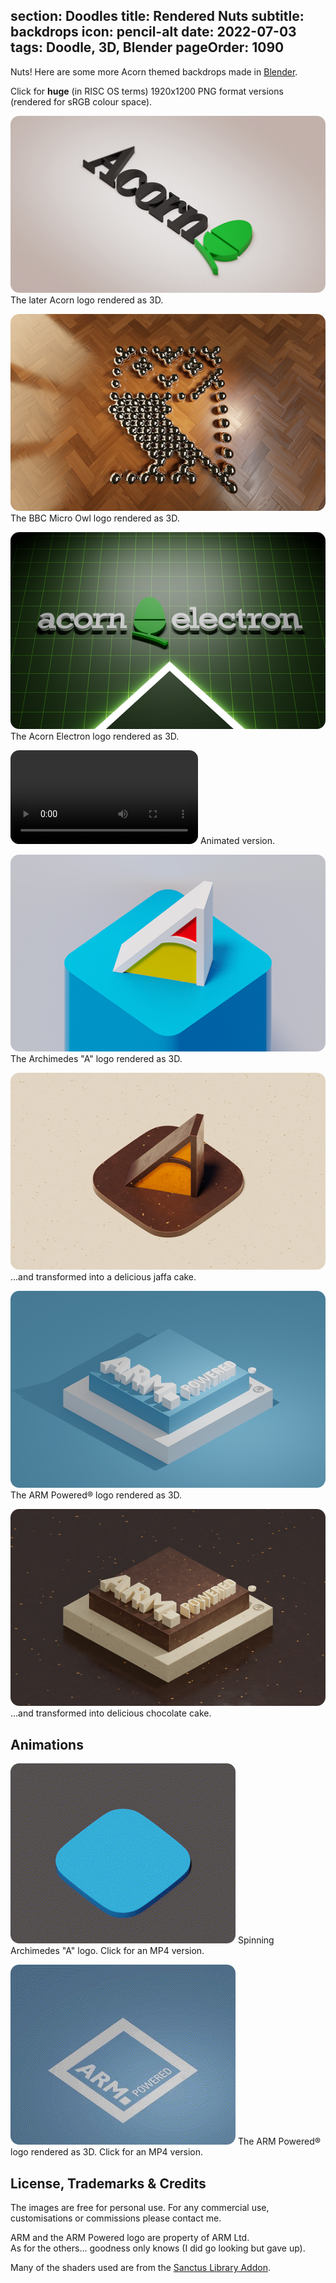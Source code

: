 section: Doodles
title: Rendered Nuts
subtitle: backdrops
icon: pencil-alt
date: 2022-07-03
tags: Doodle, 3D, Blender
pageOrder: 1090
----

Nuts! Here are some more Acorn themed backdrops made in [Blender](https://www.blender.org/).

Click for **huge** (in RISC OS terms) 1920x1200 PNG format versions (rendered for sRGB colour space).

<style type="text/css" rel="stylesheet">
IMG, VIDEO { border-radius: 1em; }
</style>

[![Image](nuts/thumbs/acorn73-srgb.png)](nuts/acorn73-srgb.png)
<a>The later Acorn logo rendered as 3D.</a>

[![Image](nuts/thumbs/bbc-micro-owl.png)](nuts/bbc-micro-owl.png)
<a>The BBC Micro Owl logo rendered as 3D.</a>

[![Image](nuts/thumbs/acorn-electron.png)](nuts/acorn-electron.png)
<a>The Acorn Electron logo rendered as 3D.</a>

<video src="nuts/acorn-electron.mp4"></video>
<a>Animated version.</a>

[![Image](nuts/thumbs/a5-srgb.png)](nuts/a5-srgb.png)
<a>The Archimedes "A" logo rendered as 3D.</a>

[![Image](nuts/thumbs/arcchoc3-srgb.png)](nuts/arcchoc3-srgb.png)
<a>...and transformed into a delicious jaffa cake.</a>

[![Image](nuts/thumbs/armpowered2-srgb.png)](nuts/armpowered2-srgb.png)
<a>The ARM Powered® logo rendered as 3D.</a>

[![Image](nuts/thumbs/armchoc2-srgb.png)](nuts/armchoc2-srgb.png)
<a>...and transformed into delicious chocolate cake.</a>

## Animations

[![Image](nuts/thumbs/a3.gif)](nuts/a3.mp4)
<a>Spinning Archimedes "A" logo. Click for an MP4 version.</a>

[![Image](nuts/thumbs/armboing2.gif)](nuts/armboing2.mp4)
<a>The ARM Powered® logo rendered as 3D. Click for an MP4 version.</a>

## License, Trademarks & Credits

The images are free for personal use. For any commercial use, customisations or commissions please contact me.

ARM and the ARM Powered logo are property of ARM Ltd.  
As for the others... goodness only knows (I did go looking but gave up).

Many of the shaders used are from the [Sanctus Library Addon](https://blendermarket.com/products/sanctus-library-addon---procedural-shaders-collection-for-blender).
